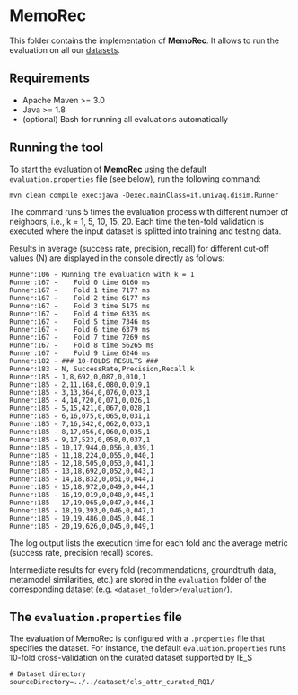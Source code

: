 # MemoRec

This folder contains the implementation of **MemoRec**. It allows to run the evaluation on all our [datasets](../../dataset/).

## Requirements

  - Apache Maven >= 3.0
  - Java >= 1.8
  - (optional) Bash for running all evaluations automatically

## Running the tool
To start the evaluation of **MemoRec** using the default `evaluation.properties` file (see below), run the following command:

```
mvn clean compile exec:java -Dexec.mainClass=it.univaq.disim.Runner
```
The command runs 5 times the evaluation process with different number of neighbors, i.e., k =  1, 5, 10, 15, 20.
Each time the ten-fold validation is executed where the input dataset is splitted into training and testing data.

Results in average (success rate, precision, recall) for different cut-off values (N) are displayed in the console directly as follows:

```
Runner:106 - Running the evaluation with k = 1
Runner:167 - 	Fold 0 time 6160 ms
Runner:167 - 	Fold 1 time 7177 ms
Runner:167 - 	Fold 2 time 6177 ms
Runner:167 - 	Fold 3 time 5175 ms
Runner:167 - 	Fold 4 time 6335 ms
Runner:167 - 	Fold 5 time 7346 ms
Runner:167 - 	Fold 6 time 6379 ms
Runner:167 - 	Fold 7 time 7269 ms
Runner:167 - 	Fold 8 time 56265 ms
Runner:167 - 	Fold 9 time 6246 ms
Runner:182 - ### 10-FOLDS RESULTS ###
Runner:183 - N, SuccessRate,Precision,Recall,k
Runner:185 - 1,8,692,0,087,0,010,1
Runner:185 - 2,11,168,0,080,0,019,1
Runner:185 - 3,13,364,0,076,0,023,1
Runner:185 - 4,14,720,0,071,0,026,1
Runner:185 - 5,15,421,0,067,0,028,1
Runner:185 - 6,16,075,0,065,0,031,1
Runner:185 - 7,16,542,0,062,0,033,1
Runner:185 - 8,17,056,0,060,0,035,1
Runner:185 - 9,17,523,0,058,0,037,1
Runner:185 - 10,17,944,0,056,0,039,1
Runner:185 - 11,18,224,0,055,0,040,1
Runner:185 - 12,18,505,0,053,0,041,1
Runner:185 - 13,18,692,0,052,0,043,1
Runner:185 - 14,18,832,0,051,0,044,1
Runner:185 - 15,18,972,0,049,0,044,1
Runner:185 - 16,19,019,0,048,0,045,1
Runner:185 - 17,19,065,0,047,0,046,1
Runner:185 - 18,19,393,0,046,0,047,1
Runner:185 - 19,19,486,0,045,0,048,1
Runner:185 - 20,19,626,0,045,0,049,1
```
The log output lists the execution time for each fold and the average metric (success rate, precision recall) scores.

Intermediate results for every fold (recommendations, groundtruth data, metamodel similarities, etc.) are stored in the `evaluation` folder of the corresponding dataset (e.g. `<dataset_folder>/evaluation/`).
## The `evaluation.properties` file
The evaluation of MemoRec is configured with a `.properties` file that specifies the dataset. For instance, the default `evaluation.properties` runs 10-fold cross-validation on the curated dataset supported by IE_S

```
# Dataset directory 
sourceDirectory=../../dataset/cls_attr_curated_RQ1/
```
